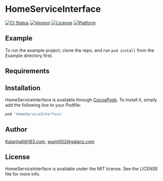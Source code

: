 # HomeServiceInterface

[![CI Status](https://img.shields.io/travis/Kalanhall@163.com/HomeServiceInterface.svg?style=flat)](https://travis-ci.org/Kalanhall@163.com/HomeServiceInterface)
[![Version](https://img.shields.io/cocoapods/v/HomeServiceInterface.svg?style=flat)](https://cocoapods.org/pods/HomeServiceInterface)
[![License](https://img.shields.io/cocoapods/l/HomeServiceInterface.svg?style=flat)](https://cocoapods.org/pods/HomeServiceInterface)
[![Platform](https://img.shields.io/cocoapods/p/HomeServiceInterface.svg?style=flat)](https://cocoapods.org/pods/HomeServiceInterface)

## Example

To run the example project, clone the repo, and run `pod install` from the Example directory first.

## Requirements

## Installation

HomeServiceInterface is available through [CocoaPods](https://cocoapods.org). To install
it, simply add the following line to your Podfile:

```ruby
pod 'HomeServiceInterface'
```

## Author

Kalanhall@163.com, wujm002@galanz.com

## License

HomeServiceInterface is available under the MIT license. See the LICENSE file for more info.
